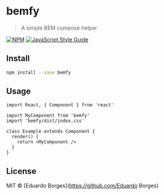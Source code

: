 # bemfy

> A simple BEM compose helper

[![NPM](https://img.shields.io/npm/v/bemfy.svg)](https://www.npmjs.com/package/bemfy) [![JavaScript Style Guide](https://img.shields.io/badge/code_style-standard-brightgreen.svg)](https://standardjs.com)

## Install

```bash
npm install --save bemfy
```

## Usage

```tsx
import React, { Component } from 'react'

import MyComponent from 'bemfy'
import 'bemfy/dist/index.css'

class Example extends Component {
  render() {
    return <MyComponent />
  }
}
```

## License

MIT © [Eduardo Borges](https://github.com/Eduardo Borges)
